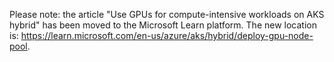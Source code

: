 Please note: the article "Use GPUs for compute-intensive workloads on AKS hybrid" has been moved to the Microsoft Learn platform. The new location is: https://learn.microsoft.com/en-us/azure/aks/hybrid/deploy-gpu-node-pool.
